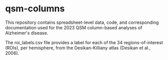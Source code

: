 # qsm-columns
This repository contains spreadsheet-level data, code, and corresponding documentation used for the 2023 QSM column-based analyses of Alzheimer's disease.

The roi_labels.csv file provides a label for each of the 34 regions-of-interest (ROIs), per hemisphere, from the Desikan-Killiany atlas (Desikan et al., 2006).
